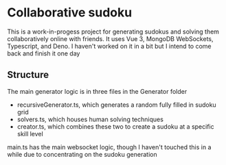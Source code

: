 # Collaborative sudoku

This is a work-in-progess project for generating sudokus and solving them collaboratively online with friends. It uses Vue 3, MongoDB WebSockets, Typescript, and Deno. I haven't worked on it in a bit but I intend to come back and finish it one day

## Structure

The main generator logic is in three files in the Generator folder

- recursiveGenerator.ts, which generates a random fully filled in sudoku grid
- solvers.ts, which houses human solving techniques
- creator.ts, which combines these two to create a sudoku at a specific skill level

main.ts has the main websocket logic, though I haven't touched this in a while due to concentrating on the sudoku generation
